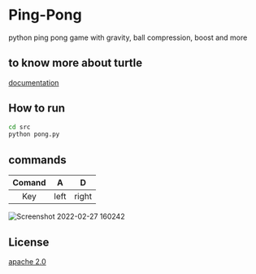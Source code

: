 # Ping-Pong
python ping pong game with gravity, ball compression, boost and more
## to know more about turtle
[documentation](https://docs.python.org/3/library/turtle.html)
## How to run
```bash
cd src
python pong.py
```
## commands
| Comand | A | D |
| :---: | :---: | :---: |
| Key | left | right|


![Screenshot 2022-02-27 160242](https://user-images.githubusercontent.com/66897674/155879437-9a1f14e0-a7f0-40be-be43-a56dd1f57668.png)

## License
[apache 2.0](https://www.apache.org/licenses/LICENSE-2.0)
